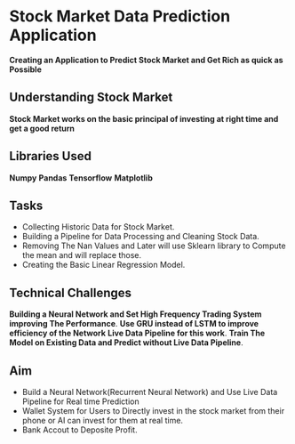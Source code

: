 # Stock Market Data Prediction Application
**Creating an Application to Predict Stock Market and Get Rich as quick as Possible**


## Understanding Stock Market
**Stock Market works on the basic principal of investing at right time and get a good return**

## Libraries Used
**Numpy**
**Pandas**
**Tensorflow**
**Matplotlib**


## Tasks
* Collecting Historic Data for Stock Market.
* Building a Pipeline for Data Processing and Cleaning Stock Data.
* Removing The Nan Values and Later will use Sklearn library to Compute the mean and will replace those.
* Creating the Basic Linear Regression Model.



## Technical Challenges
**Building a Neural Network and Set High Frequency Trading System improving The Performance**.
**Use GRU instead of LSTM to improve efficiency of the Network**
**Live Data Pipeline for this work**.
**Train The Model on Existing Data and Predict without Live Data Pipeline**.


## Aim
* Build a Neural Network(Recurrent Neural Network) and Use Live Data Pipeline for Real time Prediction
* Wallet System for Users to Directly invest in the stock market from their phone or AI can invest for them at real time.
* Bank Accout to Deposite Profit.


